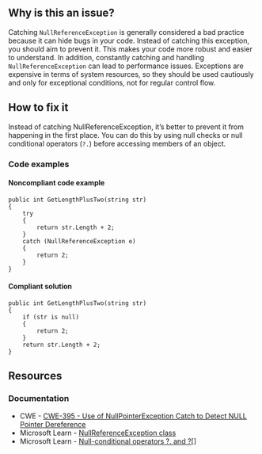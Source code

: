 ## Why is this an issue?

Catching `NullReferenceException` is generally considered a bad practice because it can hide bugs in your code. Instead of catching this
exception, you should aim to prevent it. This makes your code more robust and easier to understand. In addition, constantly catching and handling
`NullReferenceException` can lead to performance issues. Exceptions are expensive in terms of system resources, so they should be used
cautiously and only for exceptional conditions, not for regular control flow.

## How to fix it

Instead of catching NullReferenceException, it’s better to prevent it from happening in the first place. You can do this by using null checks or
null conditional operators (`?.`) before accessing members of an object.

### Code examples

#### Noncompliant code example

    public int GetLengthPlusTwo(string str)
    {
        try
        {
            return str.Length + 2;
        }
        catch (NullReferenceException e)
        {
            return 2;
        }
    }

#### Compliant solution

    public int GetLengthPlusTwo(string str)
    {
        if (str is null)
        {
            return 2;
        }
        return str.Length + 2;
    }

## Resources

### Documentation

-   CWE - [CWE-395 - Use of NullPointerException Catch to Detect NULL Pointer Dereference](https://cwe.mitre.org/data/definitions/395)
-   Microsoft Learn - [NullReferenceException class](https://learn.microsoft.com/en-us/dotnet/api/system.nullreferenceexception)
-   Microsoft Learn - [Null-conditional operators ?. and ?\[\]](https://learn.microsoft.com/en-us/dotnet/csharp/language-reference/operators/member-access-operators#null-conditional-operators--and-)
